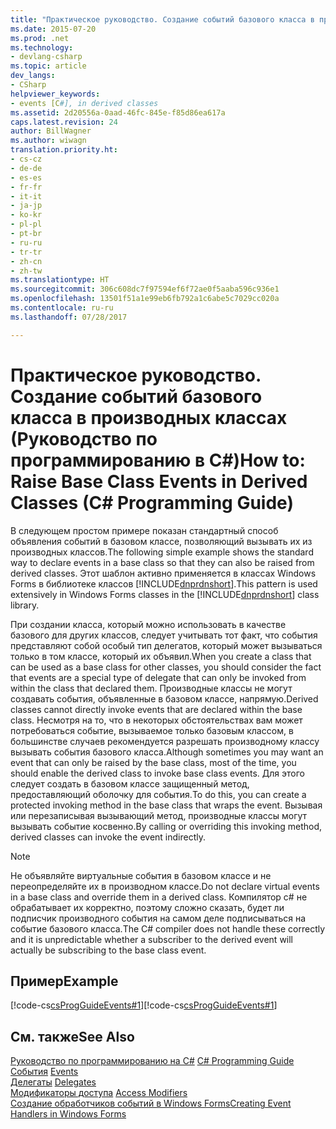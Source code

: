 ```yaml
---
title: "Практическое руководство. Создание событий базового класса в производных классах (Руководство по программированию в C#)"
ms.date: 2015-07-20
ms.prod: .net
ms.technology:
- devlang-csharp
ms.topic: article
dev_langs:
- CSharp
helpviewer_keywords:
- events [C#], in derived classes
ms.assetid: 2d20556a-0aad-46fc-845e-f85d86ea617a
caps.latest.revision: 24
author: BillWagner
ms.author: wiwagn
translation.priority.ht:
- cs-cz
- de-de
- es-es
- fr-fr
- it-it
- ja-jp
- ko-kr
- pl-pl
- pt-br
- ru-ru
- tr-tr
- zh-cn
- zh-tw
ms.translationtype: HT
ms.sourcegitcommit: 306c608dc7f97594ef6f72ae0f5aaba596c936e1
ms.openlocfilehash: 13501f51a1e99eb6fb792a1c6abe5c7029cc020a
ms.contentlocale: ru-ru
ms.lasthandoff: 07/28/2017

---
```

# <a name="how-to-raise-base-class-events-in-derived-classes-c-programming-guide"></a><span data-ttu-id="bb275-102">Практическое руководство. Создание событий базового класса в производных классах (Руководство по программированию в C#)</span><span class="sxs-lookup"><span data-stu-id="bb275-102">How to: Raise Base Class Events in Derived Classes (C# Programming Guide)</span></span>
<span data-ttu-id="bb275-103">В следующем простом примере показан стандартный способ объявления событий в базовом классе, позволяющий вызывать их из производных классов.</span><span class="sxs-lookup"><span data-stu-id="bb275-103">The following simple example shows the standard way to declare events in a base class so that they can also be raised from derived classes.</span></span> <span data-ttu-id="bb275-104">Этот шаблон активно применяется в классах Windows Forms в библиотеке классов [!INCLUDE[dnprdnshort](~/includes/dnprdnshort-md.md)].</span><span class="sxs-lookup"><span data-stu-id="bb275-104">This pattern is used extensively in Windows Forms classes in the [!INCLUDE[dnprdnshort](~/includes/dnprdnshort-md.md)] class library.</span></span>  
  
 <span data-ttu-id="bb275-105">При создании класса, который можно использовать в качестве базового для других классов, следует учитывать тот факт, что события представляют собой особый тип делегатов, который может вызываться только в том классе, который их объявил.</span><span class="sxs-lookup"><span data-stu-id="bb275-105">When you create a class that can be used as a base class for other classes, you should consider the fact that events are a special type of delegate that can only be invoked from within the class that declared them.</span></span> <span data-ttu-id="bb275-106">Производные классы не могут создавать события, объявленные в базовом классе, напрямую.</span><span class="sxs-lookup"><span data-stu-id="bb275-106">Derived classes cannot directly invoke events that are declared within the base class.</span></span> <span data-ttu-id="bb275-107">Несмотря на то, что в некоторых обстоятельствах вам может потребоваться событие, вызываемое только базовым классом, в большинстве случаев рекомендуется разрешать производному классу вызывать события базового класса.</span><span class="sxs-lookup"><span data-stu-id="bb275-107">Although sometimes you may want an event that can only be raised by the base class, most of the time, you should enable the derived class to invoke base class events.</span></span> <span data-ttu-id="bb275-108">Для этого следует создать в базовом классе защищенный метод, предоставляющий оболочку для события.</span><span class="sxs-lookup"><span data-stu-id="bb275-108">To do this, you can create a protected invoking method in the base class that wraps the event.</span></span> <span data-ttu-id="bb275-109">Вызывая или перезаписывая вызывающий метод, производные классы могут вызывать событие косвенно.</span><span class="sxs-lookup"><span data-stu-id="bb275-109">By calling or overriding this invoking method, derived classes can invoke the event indirectly.</span></span>  
  
> [!NOTE]
>  <span data-ttu-id="bb275-110">Не объявляйте виртуальные события в базовом классе и не переопределяйте их в производном классе.</span><span class="sxs-lookup"><span data-stu-id="bb275-110">Do not declare virtual events in a base class and override them in a derived class.</span></span> <span data-ttu-id="bb275-111">Компилятор c# не обрабатывает их корректно, поэтому сложно сказать, будет ли подписчик производного события на самом деле подписываться на событие базового класса.</span><span class="sxs-lookup"><span data-stu-id="bb275-111">The C# compiler does not handle these correctly and it is unpredictable whether a subscriber to the derived event will actually be subscribing to the base class event.</span></span>  
  
## <a name="example"></a><span data-ttu-id="bb275-112">Пример</span><span class="sxs-lookup"><span data-stu-id="bb275-112">Example</span></span>  
 <span data-ttu-id="bb275-113">[!code-cs[csProgGuideEvents#1](../../../csharp/programming-guide/events/codesnippet/CSharp/how-to-raise-base-class-events-in-derived-classes_1.cs)]</span><span class="sxs-lookup"><span data-stu-id="bb275-113">[!code-cs[csProgGuideEvents#1](../../../csharp/programming-guide/events/codesnippet/CSharp/how-to-raise-base-class-events-in-derived-classes_1.cs)]</span></span>  
  
## <a name="see-also"></a><span data-ttu-id="bb275-114">См. также</span><span class="sxs-lookup"><span data-stu-id="bb275-114">See Also</span></span>  
 <span data-ttu-id="bb275-115">[Руководство по программированию на C#](../../../csharp/programming-guide/index.md) </span><span class="sxs-lookup"><span data-stu-id="bb275-115">[C# Programming Guide](../../../csharp/programming-guide/index.md) </span></span>  
 <span data-ttu-id="bb275-116">[События](../../../csharp/programming-guide/events/index.md) </span><span class="sxs-lookup"><span data-stu-id="bb275-116">[Events](../../../csharp/programming-guide/events/index.md) </span></span>  
 <span data-ttu-id="bb275-117">[Делегаты](../../../csharp/programming-guide/delegates/index.md) </span><span class="sxs-lookup"><span data-stu-id="bb275-117">[Delegates](../../../csharp/programming-guide/delegates/index.md) </span></span>  
 <span data-ttu-id="bb275-118">[Модификаторы доступа](../../../csharp/programming-guide/classes-and-structs/access-modifiers.md) </span><span class="sxs-lookup"><span data-stu-id="bb275-118">[Access Modifiers](../../../csharp/programming-guide/classes-and-structs/access-modifiers.md) </span></span>  
 [<span data-ttu-id="bb275-119">Создание обработчиков событий в Windows Forms</span><span class="sxs-lookup"><span data-stu-id="bb275-119">Creating Event Handlers in Windows Forms</span></span>](https://msdn.microsoft.com/library/dacysss4.aspx)

